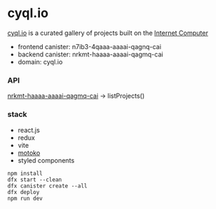 # cyql.io

[cyql.io](https://cyql.io/) is a curated gallery of projects built on the [Internet Computer](https://internetcomputer.org/)

- frontend canister: n7ib3-4qaaa-aaaai-qagnq-cai
- backend canister: nrkmt-haaaa-aaaai-qagmq-cai
- domain: cyql.io

### API

[nrkmt-haaaa-aaaai-qagmq-cai](https://a4gq6-oaaaa-aaaab-qaa4q-cai.raw.ic0.app/?id=nrkmt-haaaa-aaaai-qagmq-cai) -> listProjects()

### stack

- react.js
- redux
- vite
- [motoko](https://internetcomputer.org/docs/current/motoko/main/motoko)
- styled components

```
npm install
dfx start --clean
dfx canister create --all
dfx deploy
npm run dev
```
